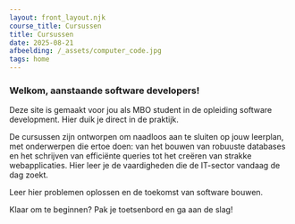 ```yaml
---
layout: front_layout.njk
course_title: Cursussen
title: Cursussen
date: 2025-08-21
afbeelding: /_assets/computer_code.jpg
tags: home
---
```



### Welkom, aanstaande software developers!

Deze site is  gemaakt voor jou als MBO student in de opleiding software development. Hier duik je direct in de praktijk.

De cursussen zijn ontworpen om naadloos aan te sluiten op jouw leerplan, met onderwerpen die ertoe doen: van het bouwen van robuuste databases en het schrijven van efficiënte queries tot het creëren van strakke webapplicaties. Hier leer je de vaardigheden die de IT-sector vandaag de dag zoekt.

Leer hier problemen oplossen en de toekomst van software bouwen.

Klaar om te beginnen? Pak je toetsenbord en ga aan de slag!

